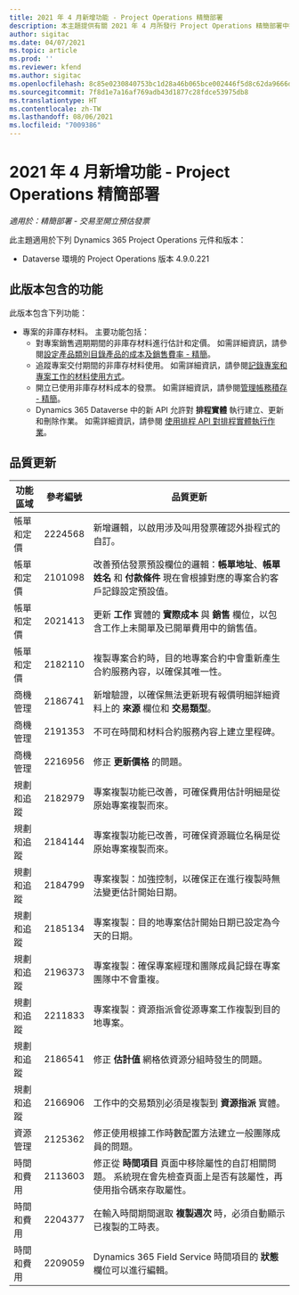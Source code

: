 ```yaml
---
title: 2021 年 4 月新增功能 - Project Operations 精簡部署
description: 本主題提供有關 2021 年 4 月所發行 Project Operations 精簡部署中提供之品質更新的資訊。
author: sigitac
ms.date: 04/07/2021
ms.topic: article
ms.prod: ''
ms.reviewer: kfend
ms.author: sigitac
ms.openlocfilehash: 8c85e0230840753bc1d28a46b065bce002446f5d8c62da9666d58bc9d2a68af8
ms.sourcegitcommit: 7f8d1e7a16af769adb43d1877c28fdce53975db8
ms.translationtype: HT
ms.contentlocale: zh-TW
ms.lasthandoff: 08/06/2021
ms.locfileid: "7009386"
---
```

# <a name="whats-new-april-2021---project-operations-lite-deployment"></a>2021 年 4 月新增功能 - Project Operations 精簡部署

_適用於：精簡部署 - 交易至開立預估發票_

此主題適用於下列 Dynamics 365 Project Operations 元件和版本：

  - Dataverse 環境的 Project Operations 版本 4.9.0.221 

## <a name="features-included-in-this-release"></a>此版本包含的功能

此版本包含下列功能：

- 專案的非庫存材料。 主要功能包括：
  - 對專案銷售週期期間的非庫存材料進行估計和定價。 如需詳細資訊，請參閱[設定產品類別目錄產品的成本及銷售費率 - 精簡](../pricing-costing/set-up-cost-sales-rates-catalog-products.md)。
  - 追蹤專案交付期間的非庫存材料使用。 如需詳細資訊，請參閱[記錄專案和專案工作的材料使用方式](../../material/material-usage-log.md)。
  - 開立已使用非庫存材料成本的發票。 如需詳細資訊，請參閱[管理帳務積存 - 精簡](../proforma-invoicing/manage-billing-backlog-sales.md#product-billing-backlog)。
  - Dynamics 365 Dataverse 中的新 API 允許對 **排程實體** 執行建立、更新和刪除作業。 如需詳細資訊，請參閱 [使用排程 API 對排程實體執行作業](../../project-management/schedule-api-preview.md)。

## <a name="quality-updates"></a>品質更新

| **功能區域** | **參考編號** | **品質更新** |
| --- | --- | --- |
| 帳單和定價 | 2224568 | 新增邏輯，以啟用涉及叫用發票確認外掛程式的自訂。 |
| 帳單和定價 | 2101098 | 改善預估發票預設欄位的邏輯：**帳單地址**、**帳單姓名** 和 **付款條件** 現在會根據對應的專案合約客戶記錄設定預設值。 |
| 帳單和定價 | 2021413 | 更新 **工作** 實體的 **實際成本** 與 **銷售** 欄位，以包含工作上未開單及已開單費用中的銷售值。 |
| 帳單和定價 | 2182110 | 複製專案合約時，目的地專案合約中會重新產生合約服務內容，以確保其唯一性。 |
| 商機管理 | 2186741 | 新增驗證，以確保無法更新現有報價明細詳細資料上的 **來源** 欄位和 **交易類型**。 |
| 商機管理 | 2191353 | 不可在時間和材料合約服務內容上建立里程碑。 |
| 商機管理 | 2216956 | 修正 **更新價格** 的問題。 |
| 規劃和追蹤 | 2182979 | 專案複製功能已改善，可確保費用估計明細是從原始專案複製而來。 |
| 規劃和追蹤 | 2184144 | 專案複製功能已改善，可確保資源職位名稱是從原始專案複製而來。 |
| 規劃和追蹤 | 2184799 | 專案複製：加強控制，以確保正在進行複製時無法變更估計開始日期。 |
| 規劃和追蹤 | 2185134 | 專案複製：目的地專案估計開始日期已設定為今天的日期。 |
| 規劃和追蹤 | 2196373 | 專案複製：確保專案經理和團隊成員記錄在專案團隊中不會重複。 |
| 規劃和追蹤 | 2211833 | 專案複製：資源指派會從源專案工作複製到目的地專案。 |
| 規劃和追蹤 | 2186541 | 修正 **估計值** 網格依資源分組時發生的問題。 |
| 規劃和追蹤 | 2166906 | 工作中的交易類別必須是複製到 **資源指派** 實體。 |
| 資源管理 | 2125362 | 修正使用根據工作時數配置方法建立一般團隊成員的問題。 |
| 時間和費用 | 2113603 | 修正從 **時間項目** 頁面中移除屬性的自訂相關問題。 系統現在會先檢查頁面上是否有該屬性，再使用指令碼來存取屬性。 |
| 時間和費用 | 2204377 | 在輸入時間期間選取 **複製週次** 時，必須自動顯示已複製的工時表。 |
| 時間和費用 | 2209059 | Dynamics 365 Field Service 時間項目的 **狀態** 欄位可以進行編輯。 |
